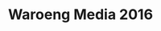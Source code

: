 ---
layout:   certificate
title:    "Waroeng Media 2016"
slug:     waroengmedia
category: seminar
issuer:   "BEM Rema Universitas Pendidikan Indonesia"
---